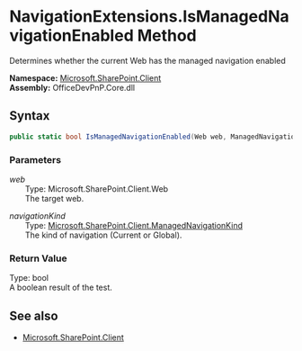 # NavigationExtensions.IsManagedNavigationEnabled Method  
Determines whether the current Web has the managed navigation enabled  

**Namespace:** [Microsoft.SharePoint.Client](Microsoft.SharePoint.Client.md)  
**Assembly:** OfficeDevPnP.Core.dll  
## Syntax
```C#
public static bool IsManagedNavigationEnabled(Web web, ManagedNavigationKind navigationKind)
```
### Parameters
*web*  
&emsp;&emsp;Type: Microsoft.SharePoint.Client.Web  
&emsp;&emsp;The target web.  

*navigationKind*  
&emsp;&emsp;Type: [Microsoft.SharePoint.Client.ManagedNavigationKind](Microsoft.SharePoint.Client.ManagedNavigationKind.md)  
&emsp;&emsp;The kind of navigation (Current or Global).  

### Return Value
Type: bool  
A boolean result of the test.

## See also
- [Microsoft.SharePoint.Client](Microsoft.SharePoint.Client.md)
